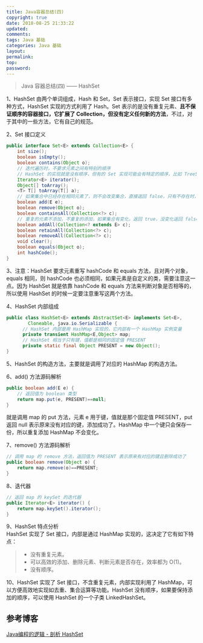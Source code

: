 ```yaml
---
title: Java容器总结(四)
copyright: true
date: 2018-08-25 21:33:22
updated:
comments:
tags: Java 基础
categories: Java 基础
layout:
permalink:
top:
password:
---
```


<blockquote class="blockquote-center"> Java 容器总结(四) —— HashSet </blockquote>

<!-- more -->
1、HashSet 由两个单词组成，Hash 和 Set，Set 表示接口，实现 Set 接口有多种方式，HashSet 实现的方式利用了 Hash。Set 表示的是没有重复元素、**且不保证顺序的容器接口，它扩展了 Collection，但没有定义任何新的方法**，不过，对于其中的一些方法，它有自己的规范。

2、Set 接口定义
```Java
public interface Set<E> extends Collection<E> {
    int size();
    boolean isEmpty();
    boolean contains(Object o);
    // 迭代遍历时，不要求元素之间有特别的顺序
    // HashSet 的实现就是没有顺序，但有的 Set 实现可能会有特定的顺序，比如 TreeSet
    Iterator<E> iterator();
    Object[] toArray();
    <T> T[] toArray(T[] a);
    // 如果集合中已经存在相同元素了，则不会改变集合，直接返回 false，只有不存在时，才会添加，并返回 true
    boolean add(E e);
    boolean remove(Object o);
    boolean containsAll(Collection<?> c);
    // 重复的元素不添加，不重复的添加，如果集合有变化，返回 true，没变化返回 false
    boolean addAll(Collection<? extends E> c);
    boolean retainAll(Collection<?> c);
    boolean removeAll(Collection<?> c);
    void clear();
    boolean equals(Object o);
    int hashCode();
}
```

3、注意：HashSet 要求元素重写 hashCode 和 equals 方法，且对两个对象，equals 相同，则 hashCode 也必须相同，如果元素是自定义的类，需要注意这一点。因为 HashSet 就是依靠 hashCode 和 equals 方法来判断对象是否相等的，所以使用 HashSet 的时候一定要注意重写这两个方法。

4、HashSet 内部组成
```Java
public class HashSet<E> extends AbstractSet<E> implements Set<E>,
        Cloneable, java.io.Serializable {
      // HashSet 内部是用 HashMap 实现的，它内部有一个 HashMap 实例变量    
      private transient HashMap<E,Object> map;
      // HashSet 相当于只有键，值都是相同的固定值 PRESENT
      private static final Object PRESENT = new Object();
}
```

5、HashSet 的构造方法，主要就是调用了对应的 HashMap 的构造方法。

6、add() 方法源码解析
```Java
public boolean add(E e) {
    // 返回值为 boolean 类型
    return map.put(e, PRESENT)==null;
}
```

就是调用 map 的 put 方法，元素 e 用于键，值就是那个固定值 PRESENT，put 返回 null 表示原来没有对应的键，添加成功了。HashMap 中一个键只会保存一份，所以重复添加 HashMap 不会变化。

7、remove() 方法源码解析
```Java
// 调用 map 的 remove 方法，返回值为 PRESENT 表示原来有对应的键且删除成功了
public boolean remove(Object o) {
    return map.remove(o)==PRESENT;
}
```

8、迭代器
```Java
// 返回 map 的 keySet 的迭代器
public Iterator<E> iterator() {
    return map.keySet().iterator();
}
```

9、HashSet 特点分析  
HashSet 实现了 Set 接口，内部是通过 HashMap 实现的，这决定了它有如下特点：
> * 没有重复元素。
> * 可以高效的添加、删除元素、判断元素是否存在，效率都为 O(1)。
> * 没有顺序。

10、HashSet 实现了 Set 接口，不含重复元素，内部实现利用了 HashMap，可以方便高效地实现如去重、集合运算等功能。HashSet 没有顺序，如果要保持添加的顺序，可以使用 HashSet 的一个子类 LinkedHashSet。

## 参考博客
[Java编程的逻辑 - 剖析 HashSet](https://www.cnblogs.com/swiftma/p/5958979.html)
